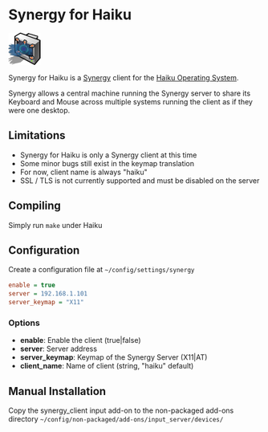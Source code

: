 # Synergy for Haiku

![Synergy for Haiku](SynergyHaiku.png "Synergy for Haiku")

Synergy for Haiku is a [Synergy](http://symless.com) client for the [Haiku Operating System](http://haiku-os.org).

Synergy allows a central machine running the Synergy server to share its Keyboard and Mouse across multiple systems running the client as if they were one desktop.

## Limitations
  - Synergy for Haiku is only a Synergy client at this time
  - Some minor bugs still exist in the keymap translation
  - For now, client name is always "haiku"
  - SSL / TLS is not currently supported and must be disabled on the server

## Compiling
Simply run ```make``` under Haiku

## Configuration
  Create a configuration file at ```~/config/settings/synergy```
  
  ```ini
  enable = true
  server = 192.168.1.101
  server_keymap = "X11"
  ```
### Options
  * **enable**: Enable the client (true|false)
  * **server**: Server address
  * **server_keymap**: Keymap of the Synergy Server (X11|AT)
  * **client_name**: Name of client (string, "haiku" default)
  
## Manual Installation
Copy the synergy_client input add-on to the non-packaged add-ons directory ```~/config/non-packaged/add-ons/input_server/devices/```
